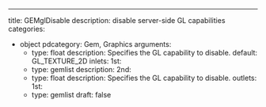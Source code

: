 
---
title: GEMglDisable
description: disable server-side GL capabilities
categories:
  - object
pdcategory: Gem, Graphics
arguments:
    - type: float
      description: Specifies the GL capability to disable.
      default: GL_TEXTURE_2D
inlets:
  1st:
    - type: gemlist
      description:
  2nd:
    - type: float
      description: Specifies the GL capability to disable.
outlets:
  1st:
    - type: gemlist
draft: false

